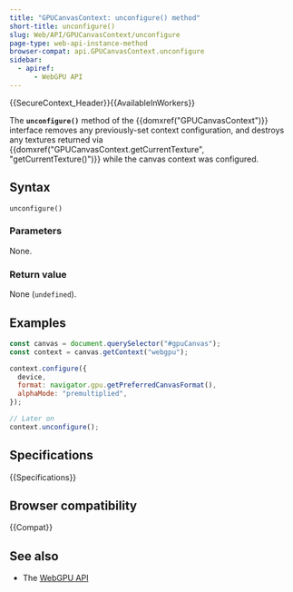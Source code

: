```yaml
---
title: "GPUCanvasContext: unconfigure() method"
short-title: unconfigure()
slug: Web/API/GPUCanvasContext/unconfigure
page-type: web-api-instance-method
browser-compat: api.GPUCanvasContext.unconfigure
sidebar:
  - apiref:
      - WebGPU API
---
```


{{SecureContext_Header}}{{AvailableInWorkers}}

The **`unconfigure()`** method of the
{{domxref("GPUCanvasContext")}} interface removes any previously-set context configuration, and destroys any textures returned via {{domxref("GPUCanvasContext.getCurrentTexture", "getCurrentTexture()")}} while the canvas context was configured.

## Syntax

```js-nolint
unconfigure()
```

### Parameters

None.

### Return value

None (`undefined`).

## Examples

```js
const canvas = document.querySelector("#gpuCanvas");
const context = canvas.getContext("webgpu");

context.configure({
  device,
  format: navigator.gpu.getPreferredCanvasFormat(),
  alphaMode: "premultiplied",
});

// Later on
context.unconfigure();
```

## Specifications

{{Specifications}}

## Browser compatibility

{{Compat}}

## See also

- The [WebGPU API](/en-US/docs/Web/API/WebGPU_API)
